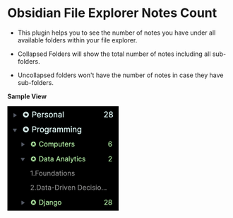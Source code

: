 # Obsidian File Explorer Notes Count

- This plugin helps you to see the number of notes you have under all available folders within your file explorer. 

- Collapsed Folders will show the total number of notes including all sub-folders.

- Uncollapsed folders won't have the number of notes in case they have sub-folders.

**Sample View**

<img src="./images/folder-count.png" width="50%"/>